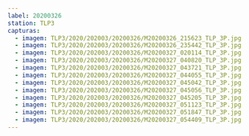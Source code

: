 ```yaml
---
label: 20200326
station: TLP3
capturas:
  - imagem: TLP3/2020/202003/20200326/M20200326_215623_TLP_3P.jpg
  - imagem: TLP3/2020/202003/20200326/M20200326_235442_TLP_3P.jpg
  - imagem: TLP3/2020/202003/20200326/M20200327_020114_TLP_3P.jpg
  - imagem: TLP3/2020/202003/20200326/M20200327_040820_TLP_3P.jpg
  - imagem: TLP3/2020/202003/20200326/M20200327_043721_TLP_3P.jpg
  - imagem: TLP3/2020/202003/20200326/M20200327_044055_TLP_3P.jpg
  - imagem: TLP3/2020/202003/20200326/M20200327_045042_TLP_3P.jpg
  - imagem: TLP3/2020/202003/20200326/M20200327_045056_TLP_3P.jpg
  - imagem: TLP3/2020/202003/20200326/M20200327_045205_TLP_3P.jpg
  - imagem: TLP3/2020/202003/20200326/M20200327_051123_TLP_3P.jpg
  - imagem: TLP3/2020/202003/20200326/M20200327_051847_TLP_3P.jpg
  - imagem: TLP3/2020/202003/20200326/M20200327_054409_TLP_3P.jpg
---
```

